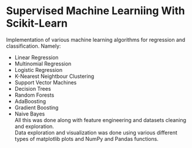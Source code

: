 # Supervised Machine Learniing With Scikit-Learn
Implementation of various machine learning algorithms for regression and classification. Namely:
- Linear Regression
- Multinomial Regression
- Logistic Regression
- K-Nearest Neightbour Clustering
- Support Vector Machines
- Decision Trees
- Random Forests
- AdaBoosting
- Gradient Boosting
- Naive Bayes<br />
All this was done along with feature engineering and datasets cleaning and exploration.<br />
Data exploration and visualization was done using various different types of matplotlib plots and NumPy and Pandas functions.
